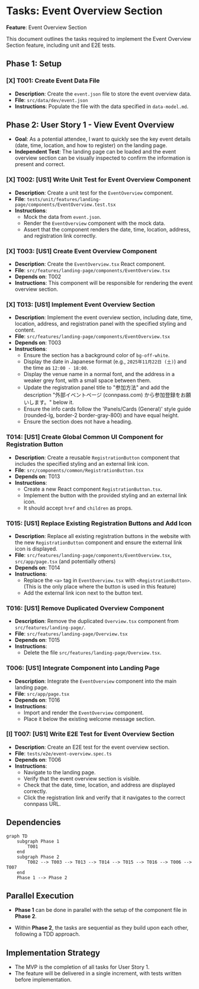 # Tasks: Event Overview Section

**Feature**: Event Overview Section

This document outlines the tasks required to implement the Event Overview Section feature, including unit and E2E tests.

## Phase 1: Setup

### [X] T001: Create Event Data File

- **Description**: Create the `event.json` file to store the event overview data.
- **File**: `src/data/dev/event.json`
- **Instructions**: Populate the file with the data specified in `data-model.md`.

## Phase 2: User Story 1 - View Event Overview

- **Goal**: As a potential attendee, I want to quickly see the key event details (date, time, location, and how to register) on the landing page.
- **Independent Test**: The landing page can be loaded and the event overview section can be visually inspected to confirm the information is present and correct.

### [X] T002: [US1] Write Unit Test for Event Overview Component

- **Description**: Create a unit test for the `EventOverview` component.
- **File**: `tests/unit/features/landing-page/components/EventOverview.test.tsx`
- **Instructions**:
  - Mock the data from `event.json`.
  - Render the `EventOverview` component with the mock data.
  - Assert that the component renders the date, time, location, address, and registration link correctly.

### [X] T003: [US1] Create Event Overview Component

- **Description**: Create the `EventOverview.tsx` React component.
- **File**: `src/features/landing-page/components/EventOverview.tsx`
- **Depends on**: T002
- **Instructions**: This component will be responsible for rendering the event overview section.

### [X] T013: [US1] Implement Event Overview Section

- **Description**: Implement the event overview section, including date, time, location, address, and registration panel with the specified styling and content.
- **File**: `src/features/landing-page/components/EventOverview.tsx`
- **Depends on**: T003
- **Instructions**:
  - Ensure the section has a background color of `bg-off-white`.
  - Display the date in Japanese format (e.g., `2025年11月22日 (土)`) and the time as `12:00 - 18:00`.
  - Display the venue name in a normal font, and the address in a weaker grey font, with a small space between them.
  - Update the registration panel title to "参加方法" and add the description "外部イベントページ (connpass.com) から参加登録をお願いします。" below it.
  - Ensure the info cards follow the 'Panels/Cards (General)' style guide (rounded-lg, border-2 border-gray-800) and have equal height.
  - Ensure the section does not have a heading.

### T014: [US1] Create Global Common UI Component for Registration Button

- **Description**: Create a reusable `RegistrationButton` component that includes the specified styling and an external link icon.
- **File**: `src/components/common/RegistrationButton.tsx`
- **Depends on**: T013
- **Instructions**:
  - Create a new React component `RegistrationButton.tsx`.
  - Implement the button with the provided styling and an external link icon.
  - It should accept `href` and `children` as props.

### T015: [US1] Replace Existing Registration Buttons and Add Icon

- **Description**: Replace all existing registration buttons in the website with the new `RegistrationButton` component and ensure the external link icon is displayed.
- **File**: `src/features/landing-page/components/EventOverview.tsx`, `src/app/page.tsx` (and potentially others)
- **Depends on**: T014
- **Instructions**:
  - Replace the `<a>` tag in `EventOverview.tsx` with `<RegistrationButton>`. (This is the only place where the button is used in this feature)
  - Add the external link icon next to the button text.

### T016: [US1] Remove Duplicated Overview Component

- **Description**: Remove the duplicated `Overview.tsx` component from `src/features/landing-page/`.
- **File**: `src/features/landing-page/Overview.tsx`
- **Depends on**: T015
- **Instructions**:
  - Delete the file `src/features/landing-page/Overview.tsx`.

### T006: [US1] Integrate Component into Landing Page

- **Description**: Integrate the `EventOverview` component into the main landing page.
- **File**: `src/app/page.tsx`
- **Depends on**: T016
- **Instructions**:
  - Import and render the `EventOverview` component.
  - Place it below the existing welcome message section.

### [I] T007: [US1] Write E2E Test for Event Overview Section

- **Description**: Create an E2E test for the event overview section.
- **File**: `tests/e2e/event-overview.spec.ts`
- **Depends on**: T006
- **Instructions**:
  - Navigate to the landing page.
  - Verify that the event overview section is visible.
  - Check that the date, time, location, and address are displayed correctly.
  - Click the registration link and verify that it navigates to the correct connpass URL.

## Dependencies

```mermaid
graph TD
    subgraph Phase 1
        T001
    end
    subgraph Phase 2
        T002 --> T003 --> T013 --> T014 --> T015 --> T016 --> T006 --> T007
    end
    Phase 1 --> Phase 2
```

## Parallel Execution

- **Phase 1** can be done in parallel with the setup of the component file in **Phase 2**.

- Within **Phase 2**, the tasks are sequential as they build upon each other, following a TDD approach.

## Implementation Strategy

- The MVP is the completion of all tasks for User Story 1.
- The feature will be delivered in a single increment, with tests written before implementation.

